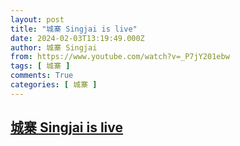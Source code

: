 ```yaml
---
layout: post
title: "城寨 Singjai is live"
date: 2024-02-03T13:19:49.000Z
author: 城寨 Singjai
from: https://www.youtube.com/watch?v=_P7jY201ebw
tags: [ 城寨 ]
comments: True
categories: [ 城寨 ]
---
```

<!--1706966389000-->
[城寨 Singjai is live](https://www.youtube.com/watch?v=_P7jY201ebw)
------

<div>

</div>
